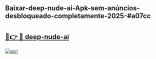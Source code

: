 ## Baixar-deep-nude-ai-Apk-sem-anúncios-desbloqueado-completamente-2025-#a07cc

# <h2><a href="https://ainizakaria.my?title=deep-nude-ai&ref=20M">🔗👉 🔴 deep-nude-ai</a></h2>

[![acn](https://github.com/user-attachments/assets/0f9c940e-d8b0-45ae-aac7-cd30a18b3e1c)](https://ainizakaria.my?title=deep-nude-ai&ref=20M)

